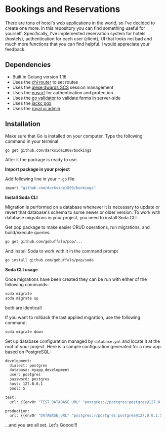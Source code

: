 # Bookings and Reservations

There are tons of hotel's web applications in the world, so I've decided to create one more. In this repository you can find something useful for yourself. Specifically, I've implemented reservation system for hotels (hostels), authentication for each user (client), UI that looks not bad and much more functions that you can find helpful. I would appreciate your feedback.

## Dependencies

- Built in Golang version 1.16
- Uses the [chi router](https://github.com/go-chi/chi) to set routes
- Uses the [alexe dwards SCS](https://github.com/alexedwards/scs/v2) session management
- Uses the [nosurf](https://github.com/justinas/nosurf) for authentication and protection
- Uses the [go validator](https://github.com/asaskevich/govalidator) to validate forms in          server-side
- Uses the [jackc pgx](https://github.com/jackc/pgx)
- Uses the [royal ui admin](https://github.com/BootstrapDash/RoyalUI-Free-Bootstrap-Admin-Template)

## Installation

Make sure that Go is installed on your computer. Type the following command in your terminal

```bash
go get github.com/darkside1809/bookings
```

After it the package is ready to use.

**Import package in your project**

Add following line in your `*.go` file:

```bash
import "github.com/darkside1809/bookings"
```

**Install Soda CLI**

Migration is performed on a database whenever it is necessary to update or revert that database's schema to some newer or older version. To work with database migrations in your project, you need to install Soda CLI.

Get pop package to make easier CRUD operations, run migrations, and build/execute queries.

```bash
go get github.com/gobuffalo/pop/...
```

And install Soda to work with it in the command prompt

```bash
go install github.com/gobuffalo/pop/soda
```

**Soda CLI usage**

Once migrations have been created they can be run with either of the following commands:

```bash
soda migrate
soda migrate up
```

both are identical!

If you want to rollback the last applied migration, use the following command:

```bash
soda migrate down
```

Set up database configuration managed by `database.yml` and locate it at the root of your project.
Here is a sample configuration generated for a new app based on PostgreSQL:

```bash
development:
  dialect: postgres
  database: myapp_development
  user: postgres
  password: postgres
  host: 127.0.0.1
  pool: 5

test:
  url: {{envOr "TEST_DATABASE_URL" "postgres://postgres:postgres@127.0.0.1:5432/myapp_test"}}

production:
  url: {{envOr "DATABASE_URL" "postgres://postgres:postgres@127.0.0.1:5432/myapp_production"}}
```

<!-- **Run Application**

To run this application, you need to create `file_name.bat` batch file, and write in names of the files which can be executed. It makes the process of typing in the command line more faster. So write the command down below in the command prompt to start the application or you can just copy `.bat` file from my repository, it's up to you.

```bash
./bookings
``` -->

...and you are all set. Let's Goooo!!!
